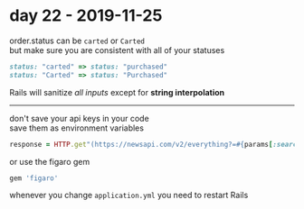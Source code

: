 # day 22 - 2019-11-25

order.status can be `carted` or `Carted`  
but make sure you are consistent with all of your statuses

```ruby
status: "carted" => status: "purchased"
status: "Carted" => status: "Purchased"
```

Rails will sanitize _all inputs_ except for **string interpolation**

---

don't save your api keys in your code  
save them as environment variables

```ruby
response = HTTP.get"(https://newsapi.com/v2/everything?=#{params[:search]}&api_key=#{ENV["API_KEY"]}")
```

or use the figaro gem

```ruby
gem 'figaro'
```

whenever you change `application.yml` you need to restart Rails
